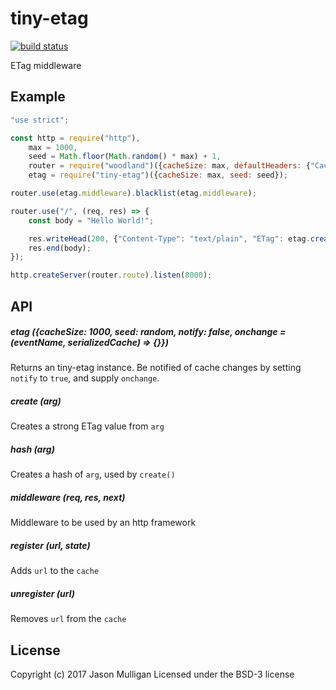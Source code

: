# tiny-etag

[![build status](https://secure.travis-ci.org/avoidwork/tiny-etag.svg)](http://travis-ci.org/avoidwork/tiny-etag)

ETag middleware

## Example
```javascript
"use strict";

const http = require("http"),
	max = 1000,
	seed = Math.floor(Math.random() * max) + 1,
	router = require("woodland")({cacheSize: max, defaultHeaders: {"Cache-Control": "no-cache"}, seed: seed}),
	etag = require("tiny-etag")({cacheSize: max, seed: seed});

router.use(etag.middleware).blacklist(etag.middleware);

router.use("/", (req, res) => {
	const body = "Hello World!";

	res.writeHead(200, {"Content-Type": "text/plain", "ETag": etag.create(body)});
	res.end(body);
});

http.createServer(router.route).listen(8000);
```

## API

##### etag ({cacheSize: 1000, seed: random, notify: false, onchange = (eventName, serializedCache) => {}})
Returns an tiny-etag instance. Be notified of cache changes by setting `notify` to `true`, and supply `onchange`.

##### create (arg)
Creates a strong ETag value from `arg`

##### hash (arg)
Creates a hash of `arg`, used by `create()`

##### middleware (req, res, next)
Middleware to be used by an http framework

##### register (url, state)
Adds `url` to the `cache`

##### unregister (url)
Removes `url` from the `cache`

## License
Copyright (c) 2017 Jason Mulligan
Licensed under the BSD-3 license